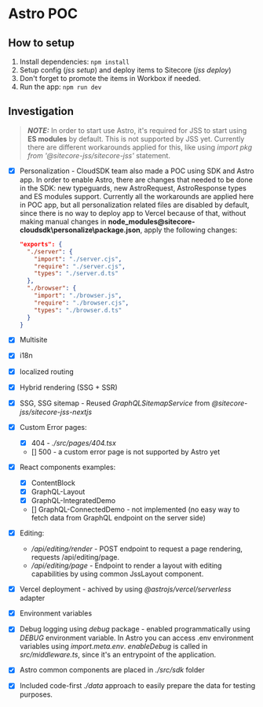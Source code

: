 # Astro POC

## How to setup

1. Install dependencies: `npm install`
1. Setup config (_jss setup_) and deploy items to Sitecore (_jss deploy_)
1. Don't forget to promote the items in Workbox if needed.
1. Run the app: `npm run dev`

## Investigation

> **_NOTE:_** In order to start use Astro, it's required for JSS to start using **ES modules** by default. This is not supported by JSS yet. Currently there are different workarounds applied for this, like using _import pkg from '@sitecore-jss/sitecore-jss'_ statement.

* [x] Personalization - CloudSDK team also made a POC using SDK and Astro app. In order to enable Astro, there are changes that needed to be done in the SDK: new typeguards, new AstroRequest, AstroResponse types and ES modules support. Currently all the workarounds are applied here in POC app, but all personalization related files are disabled by default, since there is no way to deploy app to Vercel because of that, without making manual changes in __node_modules\@sitecore-cloudsdk\personalize\package.json__, apply the following changes:

  ```json
  "exports": {
    "./server": {
      "import": "./server.cjs",
      "require": "./server.cjs",
      "types": "./server.d.ts"
    },
    "./browser": {
      "import": "./browser.js",
      "require": "./browser.cjs",
      "types": "./browser.d.ts"
    }
  }
  ```

* [x] Multisite
* [x] i18n
* [x] localized routing
* [x] Hybrid rendering (SSG + SSR)
* [x] SSG, SSG sitemap - Reused _GraphQLSitemapService_ from _@sitecore-jss/sitecore-jss-nextjs_
* [x] Custom Error pages:
  * [x] 404 - _./src/pages/404.tsx_
  * [] 500 - a custom error page is not supported by Astro yet
* [x] React components examples:
  * [x] ContentBlock
  * [x] GraphQL-Layout
  * [x] GraphQL-IntegratedDemo
  * [] GraphQL-ConnectedDemo - not implemented (no easy way to fetch data from GraphQL endpoint on the server side)
* [x] Editing:
  * _/api/editing/render_ - POST endpoint to request a page rendering, requests /api/editing/page.
  * _/api/editing/page_ - Endpoint to render a layout with editing capabilities by using common JssLayout component.
* [x] Vercel deployment - achived by using _@astrojs/vercel/serverless_ adapter
* [x] Environment variables
* [x] Debug logging using _debug_ package - enabled programmatically using _DEBUG_ environment variable. In Astro you can access .env environment variables using _import.meta.env_. _enableDebug_ is called in _src/middleware.ts_, since it's an entrypoint of the application.
* [x] Astro common components are placed in _./src/sdk_ folder
* [x] Included code-first _./data_ approach to easily prepare the data for testing purposes.
